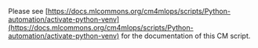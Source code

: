 Please see [https://docs.mlcommons.org/cm4mlops/scripts/Python-automation/activate-python-venv](https://docs.mlcommons.org/cm4mlops/scripts/Python-automation/activate-python-venv) for the documentation of this CM script.
